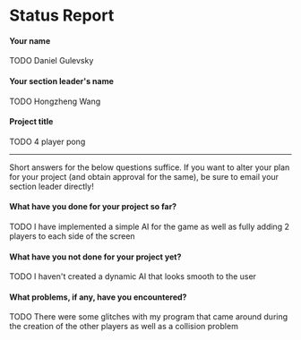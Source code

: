 # Status Report

#### Your name

TODO Daniel Gulevsky

#### Your section leader's name

TODO Hongzheng Wang

#### Project title

TODO 4 player pong

***

Short answers for the below questions suffice. If you want to alter your plan for your project (and obtain approval for the same), be sure to email your section leader directly!

#### What have you done for your project so far?

TODO I have implemented a simple AI for the game as well as fully adding 2 players to each side of the screen

#### What have you not done for your project yet?

TODO I haven't created a dynamic AI that looks smooth to the user

#### What problems, if any, have you encountered?

TODO There were some glitches with my program that came around during the creation of the other players as well as a collision problem
